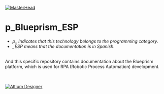 [![MasterHead](http://dicer0.com/wp-content/uploads/2023/09/Blueprism-di_cer0-Banner.png)](https://dicer0.com/#skills)
# p_Blueprism_ESP
<h6 align="justify">
  <ul>
    <li>p_ Indicates that this technology belongs to the programming category.</li>
    <li>_ESP means that the documentation is in Spanish.</li>
  </ul>
</h6>
And this specific repository contains documentation about the Blueprism platform, which is used for RPA (Robotic Process Automation) development.
&nbsp;
<br/>
&nbsp;

[![Altium Designer](http://dicer0.com/wp-content/uploads/2023/11/p_BluePrism.png)](https://dicer0.com/#skills)
